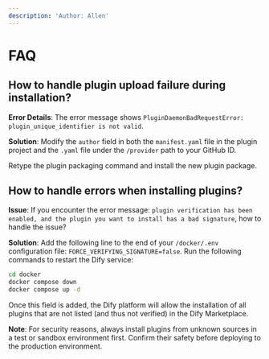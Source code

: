 ```yaml
---
description: 'Author: Allen'
---
```


# FAQ

## How to handle plugin upload failure during installation?

**Error Details**: The error message shows `PluginDaemonBadRequestError: plugin_unique_identifier is not valid`.

**Solution**: Modify the `author` field in both the `manifest.yaml` file in the plugin project and the `.yaml` file under the `/provider` path to your GitHub ID.

Retype the plugin packaging command and install the new plugin package.

## How to handle errors when installing plugins?

**Issue**: If you encounter the error message: `plugin verification has been enabled, and the plugin you want to install has a bad signature`, how to handle the issue?

**Solution**: Add the following line to the end of your `/docker/.env` configuration file: `FORCE_VERIFYING_SIGNATURE=false`. Run the following commands to restart the Dify service:

```bash
cd docker
docker compose down
docker compose up -d
```

Once this field is added, the Dify platform will allow the installation of all plugins that are not listed (and thus not verified) in the Dify Marketplace.

**Note**: For security reasons, always install plugins from unknown sources in a test or sandbox environment first. Confirm their safety before deploying to the production environment.
